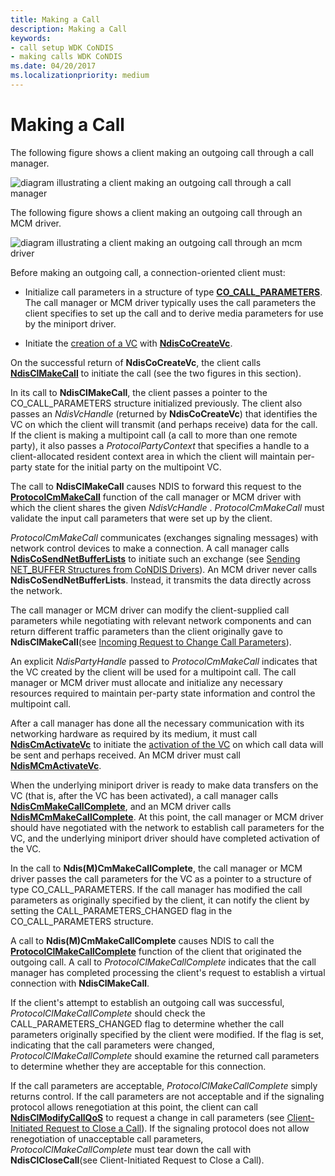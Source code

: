 ```yaml
---
title: Making a Call
description: Making a Call
keywords:
- call setup WDK CoNDIS
- making calls WDK CoNDIS
ms.date: 04/20/2017
ms.localizationpriority: medium
---
```


# Making a Call





The following figure shows a client making an outgoing call through a call manager.

![diagram illustrating a client making an outgoing call through a call manager](images/cm-11.png)

The following figure shows a client making an outgoing call through an MCM driver.

![diagram illustrating a client making an outgoing call through an mcm driver](images/fig1-11.png)

Before making an outgoing call, a connection-oriented client must:

-   Initialize call parameters in a structure of type [**CO\_CALL\_PARAMETERS**](/previous-versions/windows/hardware/network/ff545384(v=vs.85)). The call manager or MCM driver typically uses the call parameters the client specifies to set up the call and to derive media parameters for use by the miniport driver.

-   Initiate the [creation of a VC](creating-a-vc.md) with [**NdisCoCreateVc**](/windows-hardware/drivers/ddi/ndis/nf-ndis-ndiscocreatevc).

On the successful return of **NdisCoCreateVc**, the client calls [**NdisClMakeCall**](/windows-hardware/drivers/ddi/ndis/nf-ndis-ndisclmakecall) to initiate the call (see the two figures in this section).

In its call to **NdisClMakeCall**, the client passes a pointer to the CO\_CALL\_PARAMETERS structure initialized previously. The client also passes an *NdisVcHandle* (returned by **NdisCoCreateVc**) that identifies the VC on which the client will transmit (and perhaps receive) data for the call. If the client is making a multipoint call (a call to more than one remote party), it also passes a *ProtocolPartyContext* that specifies a handle to a client-allocated resident context area in which the client will maintain per-party state for the initial party on the multipoint VC.

The call to **NdisClMakeCall** causes NDIS to forward this request to the [**ProtocolCmMakeCall**](/windows-hardware/drivers/ddi/ndis/nc-ndis-protocol_cm_make_call) function of the call manager or MCM driver with which the client shares the given *NdisVcHandle* . *ProtocolCmMakeCall* must validate the input call parameters that were set up by the client.

*ProtocolCmMakeCall* communicates (exchanges signaling messages) with network control devices to make a connection. A call manager calls [**NdisCoSendNetBufferLists**](/windows-hardware/drivers/ddi/ndis/nf-ndis-ndiscosendnetbufferlists) to initiate such an exchange (see [Sending NET\_BUFFER Structures from CoNDIS Drivers](sending-net-buffer-structures-from-condis-drivers.md)). An MCM driver never calls **NdisCoSendNetBufferLists**. Instead, it transmits the data directly across the network.

The call manager or MCM driver can modify the client-supplied call parameters while negotiating with relevant network components and can return different traffic parameters than the client originally gave to **NdisClMakeCall**(see [Incoming Request to Change Call Parameters](incoming-request-to-change-call-parameters.md)).

An explicit *NdisPartyHandle* passed to *ProtocolCmMakeCall* indicates that the VC created by the client will be used for a multipoint call. The call manager or MCM driver must allocate and initialize any necessary resources required to maintain per-party state information and control the multipoint call.

After a call manager has done all the necessary communication with its networking hardware as required by its medium, it must call [**NdisCmActivateVc**](/windows-hardware/drivers/ddi/ndis/nf-ndis-ndiscmactivatevc) to initiate the [activation of the VC](activating-a-vc.md) on which call data will be sent and perhaps received. An MCM driver must call [**NdisMCmActivateVc**](/windows-hardware/drivers/ddi/ndis/nf-ndis-ndismcmactivatevc).

When the underlying miniport driver is ready to make data transfers on the VC (that is, after the VC has been activated), a call manager calls [**NdisCmMakeCallComplete**](/windows-hardware/drivers/ddi/ndis/nf-ndis-ndiscmmakecallcomplete), and an MCM driver calls [**NdisMCmMakeCallComplete**](/windows-hardware/drivers/ddi/ndis/nf-ndis-ndismcmmakecallcomplete). At this point, the call manager or MCM driver should have negotiated with the network to establish call parameters for the VC, and the underlying miniport driver should have completed activation of the VC.

In the call to **Ndis(M)CmMakeCallComplete**, the call manager or MCM driver passes the call parameters for the VC as a pointer to a structure of type CO\_CALL\_PARAMETERS. If the call manager has modified the call parameters as originally specified by the client, it can notify the client by setting the CALL\_PARAMETERS\_CHANGED flag in the CO\_CALL\_PARAMETERS structure.

A call to **Ndis(M)CmMakeCallComplete** causes NDIS to call the [**ProtocolClMakeCallComplete**](/windows-hardware/drivers/ddi/ndis/nc-ndis-protocol_cl_make_call_complete) function of the client that originated the outgoing call. A call to *ProtocolClMakeCallComplete* indicates that the call manager has completed processing the client's request to establish a virtual connection with **NdisClMakeCall**.

If the client's attempt to establish an outgoing call was successful, *ProtocolClMakeCallComplete* should check the CALL\_PARAMETERS\_CHANGED flag to determine whether the call parameters originally specified by the client were modified. If the flag is set, indicating that the call parameters were changed, *ProtocolClMakeCallComplete* should examine the returned call parameters to determine whether they are acceptable for this connection.

If the call parameters are acceptable, *ProtocolClMakeCallComplete* simply returns control. If the call parameters are not acceptable and if the signaling protocol allows renegotiation at this point, the client can call [**NdisClModifyCallQoS**](/windows-hardware/drivers/ddi/ndis/nf-ndis-ndisclmodifycallqos) to request a change in call parameters (see [Client-Initiated Request to Close a Call](client-initiated-request-to-close-a-call.md)). If the signaling protocol does not allow renegotiation of unacceptable call parameters, *ProtocolClMakeCallComplete* must tear down the call with **NdisClCloseCall**(see Client-Initiated Request to Close a Call).

 

